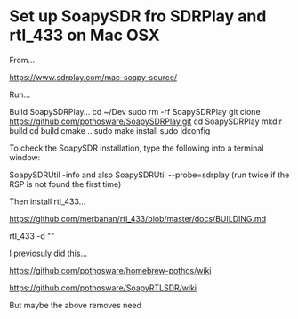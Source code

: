 # Set up SoapySDR fro SDRPlay and rtl_433 on Mac OSX

From...

https://www.sdrplay.com/mac-soapy-source/

Run...

Build SoapySDRPlay…
cd ~/Dev
sudo rm -rf SoapySDRPlay
git clone https://github.com/pothosware/SoapySDRPlay.git
cd SoapySDRPlay
mkdir build
cd build
cmake ..
sudo make install
sudo ldconfig

To check the SoapySDR installation, type the following into a terminal window:

SoapySDRUtil -info
and also
SoapySDRUtil --probe=sdrplay
(run twice if the RSP is not found the first time)

Then install rtl_433...

https://github.com/merbanan/rtl_433/blob/master/docs/BUILDING.md

rtl_433 -d ""



I previosuly did this...

https://github.com/pothosware/homebrew-pothos/wiki

https://github.com/pothosware/SoapyRTLSDR/wiki

But maybe the above removes need
